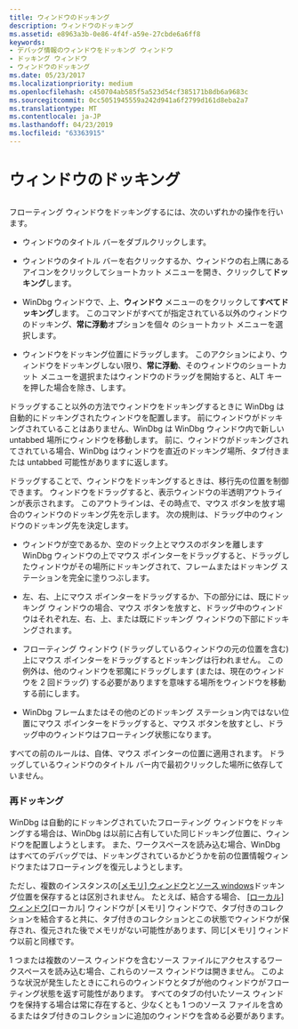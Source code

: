 ```yaml
---
title: ウィンドウのドッキング
description: ウィンドウのドッキング
ms.assetid: e8963a3b-0e86-4f4f-a59e-27cbde6a6ff8
keywords:
- デバッグ情報のウィンドウをドッキング ウィンドウ
- ドッキング ウィンドウ
- ウィンドウのドッキング
ms.date: 05/23/2017
ms.localizationpriority: medium
ms.openlocfilehash: c450704ab585f5a523d54cf385171b8db6a9683c
ms.sourcegitcommit: 0cc5051945559a242d941a6f2799d161d8eba2a7
ms.translationtype: MT
ms.contentlocale: ja-JP
ms.lasthandoff: 04/23/2019
ms.locfileid: "63363915"
---
```

# <a name="docking-a-window"></a>ウィンドウのドッキング


## <span id="ddk_docking_a_window_dbg"></span><span id="DDK_DOCKING_A_WINDOW_DBG"></span>


フローティング ウィンドウをドッキングするには、次のいずれかの操作を行います。

-   ウィンドウのタイトル バーをダブルクリックします。

-   ウィンドウのタイトル バーを右クリックするか、ウィンドウの右上隅にあるアイコンをクリックしてショートカット メニューを開き、クリックして**ドッキング**します。

-   WinDbg ウィンドウで、上、**ウィンドウ** メニューのをクリックして**すべてドッキング**します。 このコマンドがすべてが指定されている以外のウィンドウのドッキング、**常に浮動**オプションを個々 のショートカット メニューを選択します。

-   ウィンドウをドッキング位置にドラッグします。 このアクションにより、ウィンドウをドッキングしない限り、**常に浮動**、そのウィンドウのショートカット メニューを選択またはウィンドウのドラッグを開始すると、ALT キーを押した場合を除き、します。

ドラッグすること以外の方法でウィンドウをドッキングするときに WinDbg は自動的にドッキングされたウィンドウを配置します。 前にウィンドウがドッキングされていることはありません、WinDbg は WinDbg ウィンドウ内で新しい untabbed 場所にウィンドウを移動します。 前に、ウィンドウがドッキングされてされている場合、WinDbg はウィンドウを直近のドッキング場所、タブ付きまたは untabbed 可能性がありますに返します。

ドラッグすることで、ウィンドウをドッキングするときは、移行先の位置を制御できます。 ウィンドウをドラッグすると、表示ウィンドウの半透明アウトラインが表示されます。 このアウトラインは、その時点で、マウス ボタンを放す場合のウィンドウのドッキング先を示します。 次の規則は、ドラッグ中のウィンドウのドッキング先を決定します。

-   ウィンドウが空であるか、空のドック上とマウスのボタンを離します WinDbg ウィンドウの上でマウス ポインターをドラッグすると、ドラッグしたウィンドウがその場所にドッキングされて、フレームまたはドッキング ステーションを完全に塗りつぶします。

-   左、右、上にマウス ポインターをドラッグするか、下の部分には、既にドッキング ウィンドウの場合、マウス ボタンを放すと、ドラッグ中のウィンドウはそれぞれ左、右、上、または既にドッキング ウィンドウの下部にドッキングされます。

-   フローティング ウィンドウ (ドラッグしているウィンドウの元の位置を含む) 上にマウス ポインターをドラッグするとドッキングは行われません。 この例外は、他のウィンドウを邪魔にドラッグします (または、現在のウィンドウを 2 回ドラッグ) する必要がありますを意味する場所をウィンドウを移動する前にします。

-   WinDbg フレームまたはその他のどのドッキング ステーション内ではない位置にマウス ポインターをドラッグすると、マウス ボタンを放すとし、ドラッグ中のウィンドウはフローティング状態になります。

すべての前のルールは、自体、マウス ポインターの位置に適用されます。 ドラッグしているウィンドウのタイトル バー内で最初クリックした場所に依存していません。

### <a name="span-idredockingspanspan-idredockingspanre-docking"></a><span id="re_docking"></span><span id="RE_DOCKING"></span>再ドッキング

WinDbg は自動的にドッキングされていたフローティング ウィンドウをドッキングする場合は、WinDbg は以前に占有していた同じドッキング位置に、ウィンドウを配置しようとします。 また、ワークスペースを読み込む場合、WinDbg はすべてのデバッグでは、ドッキングされているかどうかを前の位置情報ウィンドウまたはフローティングを復元しようとします。

ただし、複数のインスタンスの[[メモリ] ウィンドウ](memory-window.md)と[ソース windows](source-window.md)ドッキング位置を保存するとは区別されません。 たとえば、結合する場合、 [[ローカル] ウィンドウ](locals-window.md)[ローカル] ウィンドウが [メモリ] ウィンドウで、タブ付きのコレクションを結合すると共に、タブ付きのコレクションとこの状態でウィンドウが保存され、復元された後でメモリがない可能性があります、同じ[メモリ] ウィンドウ以前と同様です。

1 つまたは複数のソース ウィンドウを含むソース ファイルにアクセスするワークスペースを読み込む場合、これらのソース ウィンドウは開きません。 このような状況が発生したときにこれらのウィンドウとタブが他のウィンドウがフローティング状態を返す可能性があります。 すべてのタブの付いたソース ウィンドウを保持する場合は常に存在すると、少なくとも 1 つのソース ファイルを含めるまたはタブ付きのコレクションに追加のウィンドウを含める必要があります。

 

 





